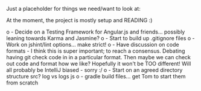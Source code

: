 
Just a placeholder for things we need/want to look at:

At the moment, the project is mostly setup and READING :)

o	-	Decide on a Testing Framework for Angular.js and friends... possibly leaning towards Karma and Jasmine?
o	-	Start to build up .gitignore files
o	-	Work on jshint/lint options... make strict!
o	-	Have discussion on code formats - I think this is super important; to reach a consensus.
			Debating having git check code in in a particular format.
			Then maybe we can check out code and format how we like? Hopefully it won't be TOO different!
			Will all probably be IntelliJ biased - sorry :/
o	-	Start on an agreed directory structure
		src?
		log vs logs
		js
o	-	gradle build files... get Tom to start them from scratch
